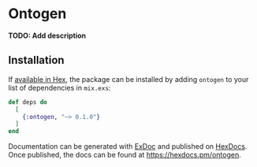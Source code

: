 # Ontogen

**TODO: Add description**

## Installation

If [available in Hex](https://hex.pm/docs/publish), the package can be installed
by adding `ontogen` to your list of dependencies in `mix.exs`:

```elixir
def deps do
  [
    {:ontogen, "~> 0.1.0"}
  ]
end
```

Documentation can be generated with [ExDoc](https://github.com/elixir-lang/ex_doc)
and published on [HexDocs](https://hexdocs.pm). Once published, the docs can
be found at <https://hexdocs.pm/ontogen>.

